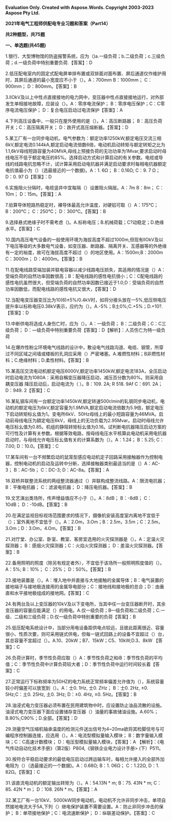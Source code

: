 ﻿**Evaluation Only. Created with Aspose.Words. Copyright 2003-2023 Aspose Pty Ltd.**

**2021年电气工程师供配电专业习题和答案（Part14）**

**共2种题型，共75题**

**一、单选题(共45题)**

1\.银行、大型博物馆的防盗报警系统，应为（)a.一级负荷；b.二级负荷；c.三级负荷；d.一级负荷中特别重要负荷.【答案】：D

2\.低压配电室内的固定式配电屏单排布置或双排面对面布置、屏后通道仅作维护用时，其屏后通道的最小宽度应不小于（）。A：700mm B：1000mm； C：900mm； D：800mm。【答案】：B

3\.llOkV及以上中性点直接接地的电力网中，变压器中性点直接接地运行，对外部发生单相接地故障，应装设（〉。A：零序电流保护； B：零序电压保护；C：C零序电流电压保护； D：复合电压启动过电流保护【答案】：A

4\.下列高压设备中，一般只在屋外使用的是（）。A：高压断路器； B：高压负荷开关；C：高压隔离开关； D：跌开式高压熔断器。【答案】：D

5\.某工厂有一台同步电动机，电气参数为：额定功率1250kW,额定电压交流三相6kV,额定电流0.144kA,额定启动电流倍数6倍，电动机启动转矩与额定转矩之比为1.1,6kV母线短路容量为40MVA,母线上预接负荷的无功功率为1Mvar,要求启动时母线电压不低于额定电压的85%。选择启动方式和计算启动的有关参数。电缆或导线的线路电抗忽略不计，试计算采用启动电抗器并满足启动要求时每相电抗器额定电抗值最小为（）（选最接近的一个数据)。A：1. 6Ω； B：0.16Ω; C：9. 7 Ω； D：0. 97 Ω【答案】：D

6\.实施阻火分隔时，电缆竖井中宜每隔（）设置阻火隔层。A：7m B：8m； C：10m； D：15m。【答案】：A

7\.验算导体短路热稳定时，裸导体最高允许温度，对硬铝可取（）A：175℃； B：200℃； C：250℃； D：300℃。【答案】：B

9\.选择悬式绝缘子时不需考虑（)。A.标称电压；B.机械荷载；C?动稳定；D.绝缘水平。【答案】：C

10\.国内高压电气设备的一般使用环境为海拔高度不超过1000m,但现有llOkV及以下电压等级的大多数电气设备，如变压器、断路器、隔离开关、互感器等的外绝缘有一定的裕度，故可在海拔高度不超过（）的地区使用。A：1500m;B：2000m C：3000m； D：4000m。【答案】：B

11\.在配电线路受端加装并联电容器以减少线路电压损失，其适用的情况是（）A：受端负荷的自然功率因数很高；B：配电线路的感性电抗很小；C：C配电线路的感性电抗虽然很大，但受端负荷的自然功率因数已接近于1.0;D：受端负荷的自然功率因数低，而配电线路的感性电抗又很大，【答案】：D

12\.当配电变压器变压比为10(6)±5%/0.4kV时，如将分接头放在一5%,低压侧电压提升率以标称电压0.38kV表示，应约为（）。A.-5%；B土0%;C.+5%；D.+10?.【答案】：D

13\.中断供电将造成人身伤亡时，应为（）。A：一级负荷； B：二级负荷；C：C三级负荷； D：—级负荷中特别重要负荷【答案】：D【解析】：人员伤亡为特一级负荷

14\.在爆炸性粉尘环境电气线路的设计中，敷设电气线路沟道、电缆、钢管，所穿过不同区域之间墙或楼板的孔洞应采用（）严密堵塞。A.难燃性材料；B非燃性材枓；C.绝缘材料；D.柔性材料。【答案】：B

15\.某高压交流电动机额定电压6000V,额定功率1450kW,额定电流183A，全压启动时启动电流为1080A：采用自稱变压器降压启动，减压百分数为80%。则采用自耦变压器 降压启动后，启动电流为（ ）。B：109. 2A; R 518. 9Af C：691. 2A； D：949. 2【答案】：C

16\.某轧钢车间有一台额定功率1450kW,额定转速500r/min的轧钢同步电动机，电动机的额定电压为6kV,额定容量为1.9MVA,额定启动电流倍数为5.9倍，额定电压下启动转矩标幺值为1。变电所6kV、50Hz母线上的最小短路容量为46MVA。启动前母线电压为額定电压6kV，母线上的无功负载为2.95Mvar。启动时母线允许电压标幺值为0.85。机组的静阻转矩标幺值为0.16。试判断电抗器降压启动方案的可行性及计算有关参数。根据等效电路，按母线电压水平核算此电动机采用电抗器启动时，与母线允许电压标幺值有关的计算系数为（）。A：1.24； B：5.25; C：7.00; D：10.0。【答案】：C

17\.某车间有一台不频繁启动的鼠笼型感应电动机定子回路采用接触器作为控制电器，控制电动机的启动及运转中分断，选择接触器类别最适当的是（）A：AC-3； B：AC-5b； C：DC-3; D：AC-8a。【答案】：A

18\.双桥并联整流系统的两组整流器通过（）并联构成整流线路。A：限流电抗器； B：平衡电抗器； C：滤波电抗器； D：降压电抗器。【答案】：B

19\.文艺演出类场所，传声增益值应不小于（）。A：8dB； B：-8dB； C：1OdB； D：-10dB。【答案】：B

20\.在满足监视目标视场范围要求的情况下，摄像机安装高度室内离地不宜低于（）；室外离地不宜低于（）。A：2.Om，3.Om；B：2.5m，3.5m；C：2.5m，3.Om；D：3.Om，4.Om。【答案】：B

21\.对厅堂、办公室、卧室、教室、客房宜选用的火灾探测器是（）。A：定温火灾探测器； B：感烟火灾探测器；C：火焰火灾探测器； D：差温火灾探测器。【答案】：B

22\.备用照明的照度（除另有规定者外），不宜低于该场所一般照明照度值的（）。A：5%; B：10%； C：25%； D：50%。【答案】：B

23\.接地装置是（）。A：埋入地中并直接与大地接触的金属导体；B：电气装置的接地端子与接地极连接用的金属导电部分；C：接地线和接地极的总合；D：由垂直和水平接地极组成的接地网。【答案】：C

24\.有两台及以上变压器的10kV及以下变电所，当其中任一台变压器断开时，其余变压器的容量应能满足（）的用电。A.仅一级负荷；B—级负荷和二级负荷；C.一级、二级和三级负荷；D.仅一级负荷中特别重要的负荷【答案】：B

25\.低压配电系统设计中，当部分用电设备距供电点较远，且彼此距离很近、容量很小、性质次要，则可采用链式供电，但每一链式回路上的设备不宜超过（）台，其总容量不宜超过（）。A.10、20kW；B7、15kW；C5、10kW;D.3、8kW 【答案】：C

26\.负荷计算时，季节性负荷应取（）A：季节性负荷之和iB：季节性负荷的平均值；C：季节性负荷中计算负荷较大者；D：季节性负荷中运行时间较长着【答案】：C

27\.正常运行下标称频率为50HZ的电力系统正常频率偏差允许值为（），系统容量较小时偏差可以放宽到（）。A：士0. 1Hz, 士0. ZHz； B：士0. 2Hz, ±0. 5Hz;C：土0. 25Hz, 土0. 3Hz; D：±0. 4Hz, ±0. 5Hz。【答案】：B

28\.油浸式电力变压器必须布置在民用建筑物中时，应设置防止油品流散的设施。油浸式电力变压器下面应设置储存变压器（）油量的事故储油设施。A.60%；B.80%;C90%；D.全部。【答案】：D

29\.测量空气压缩机轴承温度的检测元件送出信号为4~20ma欲将其检脚信号与可编程序控制器连接，应选用（）。A：电流型模拟量输入模块； B：数字量输入模块；C：C高速计数模块； D：电压型模拟量输入模块，【答案】：A 【解析】：《电气传动自动化技术手册》（第2版）P804,《钢铁企业电力设计手册> (下）P511。

30\.按符合平稳启动要求的最低电压启动过跨运输车时，每相允许接入的全部外加电阻为（）（选最接近的一个数据)。A：0.68Ω; B：1. 06Ω； C：1.22Ω, D：1. 82Ω。【答案】：C

31\.该直流电动机的额定输出转矩为（）。A：54.13N \* m; B：75. 43N \* m; C：85. 42N \* m； D：108. 26N \* m。【答案】：A

32\.某工厂有一台10kV、5000kW同步电动机，电动机不允许非同步冲击，单项自然接地电流大于5A,下列（〉继电保护装置不需要设置。A：防止非同步冲击的保护； B：单项接地保护；C：电流速断保护； D：纵联差动保护。【答案】：C


